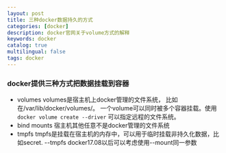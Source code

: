 ```yaml
---
layout: post
title: 三种docker数据持久的方式
categories: [docker]
description: docker官网关于volume方式的解释
keywords: docker 
catalog: true
multilingual: false
tags: docker
---
```


### docker提供三种方式把数据挂载到容器
- volumes
volumes是宿主机上docker管理的文件系统， 比如在/var/lib/docker/volumes/。 一个volume可以同时被多个容器挂载。使用`docker volume create --driver`
可以指定远程的文件系统。
- bind mounts
宿主机其他任意不是docker管理的文件系统
- tmpfs
tmpfs是挂载在宿主机的内存中，可以用于临时挂载非持久化数据，比如secret. --tmpfs
docker17.08以后可以考虑使用--mount同一参数

